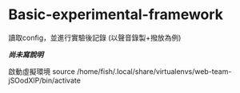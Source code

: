 # Basic-experimental-framework
讀取config，並進行實驗後記錄 (以聲音錄製+撥放為例)

***尚未寫說明***

啟動虛擬環境
    source /home/fish/.local/share/virtualenvs/web-team-jSOodXlP/bin/activate

    